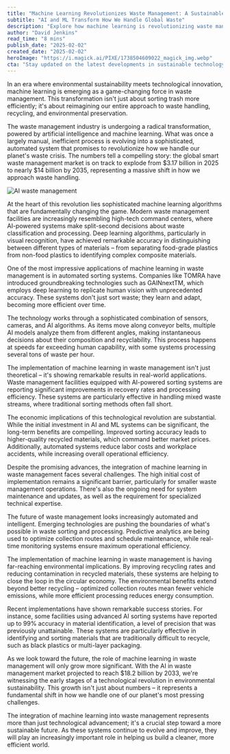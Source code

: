 ```yaml
---
title: "Machine Learning Revolutionizes Waste Management: A Sustainable Tech Evolution"
subtitle: "AI and ML Transform How We Handle Global Waste"
description: "Explore how machine learning is revolutionizing waste management, creating a sustainable tech evolution that promises improved recycling rates and significant environmental benefits. Discover how AI-powered sorting systems and predictive analytics are transforming the industry."
author: "David Jenkins"
read_time: "8 mins"
publish_date: "2025-02-02"
created_date: "2025-02-02"
heroImage: "https://i.magick.ai/PIXE/1738504609022_magick_img.webp"
cta: "Stay updated on the latest developments in sustainable technology and AI innovation. Follow us on LinkedIn for exclusive insights into how machine learning is shaping our environmental future."
---
```


In an era where environmental sustainability meets technological innovation, machine learning is emerging as a game-changing force in waste management. This transformation isn't just about sorting trash more efficiently; it's about reimagining our entire approach to waste handling, recycling, and environmental preservation.

The waste management industry is undergoing a radical transformation, powered by artificial intelligence and machine learning. What was once a largely manual, inefficient process is evolving into a sophisticated, automated system that promises to revolutionize how we handle our planet's waste crisis. The numbers tell a compelling story: the global smart waste management market is on track to explode from $3.17 billion in 2025 to nearly $14 billion by 2035, representing a massive shift in how we approach waste handling.

![AI waste management](https://images.magick.ai/waste-management-ai-hero.jpg)

At the heart of this revolution lies sophisticated machine learning algorithms that are fundamentally changing the game. Modern waste management facilities are increasingly resembling high-tech command centers, where AI-powered systems make split-second decisions about waste classification and processing. Deep learning algorithms, particularly in visual recognition, have achieved remarkable accuracy in distinguishing between different types of materials – from separating food-grade plastics from non-food plastics to identifying complex composite materials.

One of the most impressive applications of machine learning in waste management is in automated sorting systems. Companies like TOMRA have introduced groundbreaking technologies such as GAINnextTM, which employs deep learning to replicate human vision with unprecedented accuracy. These systems don't just sort waste; they learn and adapt, becoming more efficient over time.

The technology works through a sophisticated combination of sensors, cameras, and AI algorithms. As items move along conveyor belts, multiple AI models analyze them from different angles, making instantaneous decisions about their composition and recyclability. This process happens at speeds far exceeding human capability, with some systems processing several tons of waste per hour.

The implementation of machine learning in waste management isn't just theoretical – it's showing remarkable results in real-world applications. Waste management facilities equipped with AI-powered sorting systems are reporting significant improvements in recovery rates and processing efficiency. These systems are particularly effective in handling mixed waste streams, where traditional sorting methods often fall short.

The economic implications of this technological revolution are substantial. While the initial investment in AI and ML systems can be significant, the long-term benefits are compelling. Improved sorting accuracy leads to higher-quality recycled materials, which command better market prices. Additionally, automated systems reduce labor costs and workplace accidents, while increasing overall operational efficiency.

Despite the promising advances, the integration of machine learning in waste management faces several challenges. The high initial cost of implementation remains a significant barrier, particularly for smaller waste management operations. There's also the ongoing need for system maintenance and updates, as well as the requirement for specialized technical expertise.

The future of waste management looks increasingly automated and intelligent. Emerging technologies are pushing the boundaries of what's possible in waste sorting and processing. Predictive analytics are being used to optimize collection routes and schedule maintenance, while real-time monitoring systems ensure maximum operational efficiency.

The implementation of machine learning in waste management is having far-reaching environmental implications. By improving recycling rates and reducing contamination in recycled materials, these systems are helping to close the loop in the circular economy. The environmental benefits extend beyond better recycling – optimized collection routes mean fewer vehicle emissions, while more efficient processing reduces energy consumption.

Recent implementations have shown remarkable success stories. For instance, some facilities using advanced AI sorting systems have reported up to 99% accuracy in material identification, a level of precision that was previously unattainable. These systems are particularly effective in identifying and sorting materials that are traditionally difficult to recycle, such as black plastics or multi-layer packaging.

As we look toward the future, the role of machine learning in waste management will only grow more significant. With the AI in waste management market projected to reach $18.2 billion by 2033, we're witnessing the early stages of a technological revolution in environmental sustainability. This growth isn't just about numbers – it represents a fundamental shift in how we handle one of our planet's most pressing challenges.

The integration of machine learning into waste management represents more than just technological advancement; it's a crucial step toward a more sustainable future. As these systems continue to evolve and improve, they will play an increasingly important role in helping us build a cleaner, more efficient world.